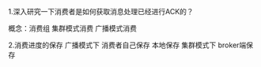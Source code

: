 1.深入研究一下消费者是如何获取消息处理已经进行ACK的？

概念：消费组  集群模式消费  广播模式消费


2.消费进度的保存
广播模式下 消费者自己保存 本地保存
集群模式下 broker端保存